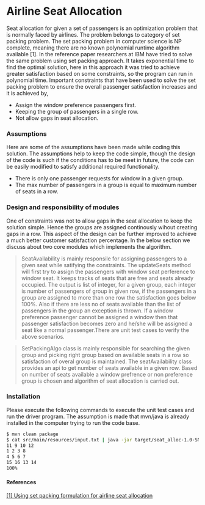 # Airline Seat Allocation 

 Seat allocation for given a set of passengers is an optimization problem that is normally faced by airlines. The problem belongs to category of set packing problem. The set packing problem in computer science is NP complete, meaning there are no known polynomial runtime algorithm available [1]. In the reference paper researchers at IBM have tried to solve the same problem using set packing approach. It takes exponential time to find the optimal solution, here in this approach it was tried to achieve greater satisfaction based on some constraints, so the program can run in polynomial time. Important constraints that have been used to solve the set packing problem to ensure the overall passenger satisfaction increases and it is achieved by,  

  - Assign the window preference passengers first. 
  - Keeping the group of passengers in a single row. 
  - Not allow gaps in seat allocation.

### Assumptions 
Here are some of the assumptions have been made while coding this solution. The assumptions help to keep the code simple, though the design of the code is such if the conditions has to be meet in future, the code can be easily modified to satisfy additional required functionality. 
  - There is only one passenger requests for window in a given group. 
  - The max number of passengers in a group is equal to maximum number of seats in a row. 

### Design and responsibility of modules

 One of constraints was not to allow gaps in the seat allocation to keep the solution simple. Hence the groups are assigned continously wihout creating gaps in a row. This aspect of the design can be further improved to achieve a much better customer satisfaction percentage. In the below section we discuss about two core modules which implements  the algorithm. 

> SeatAvailability is mainly responsile for assigning passengers to a given seat while satifying the constraints. The updateSeats method will first try to assign the passengers with window seat perference to window seat. It keeps tracks of seats that are free and seats already occupied. The output is list of integer, for a given group, each integer is number of passengers of group in given row, if the passengers in a group are assigned to more than one row the satisfaction goes below 100%. Also if there are less no of seats available than the list of passengers in the group an exception is thrown. If a window preference passenger cannot be assigned a window then that passenger satisfaction becomes zero and he/she will be assigned a seat like a normal passenger.There are unit test cases to verify the above scenarios. 

> SetPackingAlgo class is mainly responsible for searching the given group and picking right group based on available seats in a row so satisfaction of overal group is maintained. The seatAvailability class provides an api to get number of seats available in a given row. Based on number of seats available a window prefrence or non preference group is chosen and algorithm of seat allocation is carried out. 

### Installation

Please execute the following commands to execute the unit test cases and run the driver program. The assumption is made that mvn/java is already installed in the computer trying to run the code base. 

```sh
$ mvn clean package
$ cat src/main/resources/input.txt | java -jar target/seat_alloc-1.0-SNAPSHOT-jar-with-dependencies.jar
11 9 10 12
1 2 3 8
4 5 6 7
15 16 13 14
100%
```

#### References 

[[1] Using set packing formulation for airline seat allocation
](http://www.orsj.or.jp/~archive/pdf/e_mag/Vol.42_01_032.pdf)


